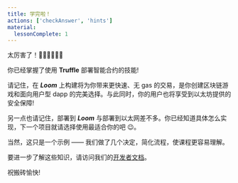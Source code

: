```yaml
---
title: 学完啦！
actions: ['checkAnswer', 'hints']
material:
  lessonComplete: 1
---
```


太厉害了！👏🏻👏🏻👏🏻

你已经掌握了使用 **Truffle** 部署智能合约的技能!

请记住，在 **_Loom_** 上构建将为你带来更快速、无 gas 的交易，是你创建区块链游戏和面向用户型 dapp 的完美选择。与此同时，你的用户也将享受到以太坊提供的安全保障!

另一点也请记住，部署到 **_Loom_** 与部署到以太网差不多。你已经知道具体怎么实现，下一个项目就请选择使用最适合你的吧 😉。

当然，这只是一个示例 —— 我们做了几个决定，简化流程，使课程更容易理解。

要进一步了解这些知识，请访问我们的<a href="https://github.com/loomnetwork/loom-js" target=_blank>开发者文档</a>。

祝搬砖愉快!